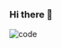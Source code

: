 ### Hi there 👋

<!--
**vijukathole98/vijukathole98** is a ✨ _special_ ✨ repository because its `README.md` (this file) appears on your GitHub profile.

Here are some ideas to get you started:

- 🔭 I’m currently working on ...
- 🌱 I’m currently learning ...
- 👯 I’m looking to collaborate on ...
- 🤔 I’m looking for help with ...
- 💬 Ask me about ...
- 📫 How to reach me: ...
- 😄 Pronouns: ...
- ⚡ Fun fact: ...
-->



![code](https://user-images.githubusercontent.com/85567517/201535975-4f59b7ff-02ad-4013-b5bb-9180d262e53b.gif)
